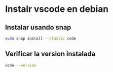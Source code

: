 # Instalr vscode en debian

## Instalar usando snap

```bash
sudo snap install --classic code
```

## Verificar la version instalada

```bash
code --version
```

